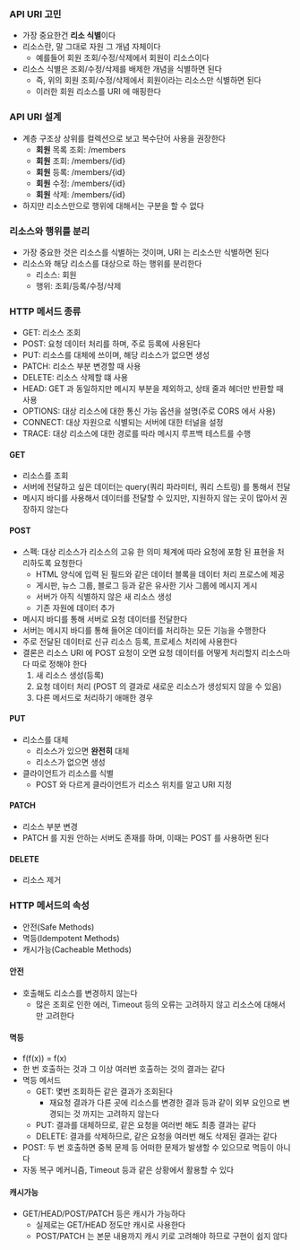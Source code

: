 ### API URI 고민

* 가장 중요한건 **리소 식별**이다
* 리소스란, 말 그대로 자원 그 개념 자체이다
    * 예를들어 회원 조회/수정/삭제에서 회원이 리소스이다
* 리소스 식별은 조회/수정/삭제를 배제한 개념을 식별하면 된다
    * 즉, 위의 회원 조회/수정/삭제에서 회원이라는 리소스만 식별하면 된다
    * 이러한 회원 리소스를 URI 에 매핑한다
    
### API URI 설계

* 계층 구조상 상위를 컬렉션으로 보고 복수단어 사용을 권장한다
    * **회원** 목록 조회: /members
    * **회원** 조회: /members/{id}
    * **회원** 등록: /members/{id}
    * **회원** 수정: /members/{id}
    * **회원** 삭제: /members/{id}
* 하지만 리소스만으로 행위에 대해서는 구분을 할 수 없다

### 리소스와 행위를 분리

* 가장 중요한 것은 리소스를 식별하는 것이며, URI 는 리소스만 식별하면 된다
* 리소스와 해당 리소스를 대상으로 하는 행위를 분리한다
    * 리소스: 회원
    * 행위: 조회/등록/수정/삭제

### HTTP 메서드 종류

* GET: 리소스 조회
* POST: 요청 데이터 처리를 하며, 주로 등록에 사용된다
* PUT: 리소스를 대체에 쓰이며, 해당 리소스가 없으면 생성
* PATCH: 리소스 부분 변경할 때 사용
* DELETE: 리소스 삭제할 떄 사용
* HEAD: GET 과 동일하지만 메시지 부분을 제외하고, 상태 줄과 헤더만 반환할 때 사용
* OPTIONS: 대상 리소스에 대한 통신 가능 옵션을 설명(주로 CORS 에서 사용)
* CONNECT: 대상 자원으로 식별되는 서버에 대한 터널을 설정
* TRACE: 대상 리소스에 대한 경로를 따라 메시지 루프백 테스트를 수행

#### GET

* 리소스를 조회
* 서버에 전달하고 싶은 데이터는 query(쿼리 파라미터, 쿼리 스트링) 를 통해서 전달
* 메시지 바디를 사용해서 데이터를 전달할 수 있지만, 지원하지 않는 곳이 많아서 권장하지 않는다

#### POST

* 스펙: 대상 리소스가 리소스의 고유 한 의미 체계에 따라 요청에 포함 된 표현을 처리하도록 요청한다
    * HTML 양식에 입력 된 필드와 같은 데이터 블록을 데이터 처리 프로스에 제공
    * 게시판, 뉴스 그룹, 블로그 등과 같은 유사한 기사 그룹에 메시지 게시
    * 서버가 아직 식별하지 않은 새 리소스 생성
    * 기존 자원에 데이터 추가
* 메시지 바디를 통해 서버로 요청 데이터를 전달한다
* 서버는 메시지 바디를 통해 들어온 데이터를 처리하는 모든 기능을 수행한다
* 주로 전달된 데이터로 신규 리소스 등록, 프로세스 처리에 사용한다
* 결론은 리소스 URI 에 POST 요청이 오면 요청 데이터를 어떻게 처리할지 리소스마다 따로 정해야 한다
    1. 새 리소스 생성(등록)
    1. 요청 데이터 처리 (POST 의 결과로 새로운 리소스가 생성되지 않을 수 있음)
    1. 다른 메서드로 처리하기 애매한 경우

#### PUT

* 리소스를 대체
    * 리소스가 있으면 **완전히** 대체
    * 리소스가 없으면 생성
* 클라이언트가 리소스를 식별
    * POST 와 다르게 클라이언트가 리소스 위치를 알고 URI 지정

#### PATCH

* 리소스 부분 변경
* PATCH 를 지원 안하는 서버도 존재를 하며, 이때는 POST 를 사용하면 된다

#### DELETE

* 리소스 제거

### HTTP 메서드의 속성

* 안전(Safe Methods)
* 멱등(Idempotent Methods)
* 캐시가능(Cacheable Methods)

#### 안전

* 호출해도 리소스를 변경하지 않는다
    * 많은 조회로 인한 에러, Timeout 등의 오류는 고려하지 않고 리소스에 대해서만 고려한다

#### 멱등

* f(f(x)) = f(x)
* 한 번 호출하는 것과 그 이상 여러번 호출하는 것의 결과는 같다
* 멱등 메서드
    * GET: 몇번 조회하든 같은 결과가 조회된다
        * 재요청 결과가 다른 곳에 리소스를 변경한 결과 등과 같이 외부 요인으로 변경되는 것 까지는 고려하지 않는다
    * PUT: 결과를 대체하므로, 같은 요청을 여러번 해도 최종 결과는 같다
    * DELETE: 결과를 삭제하므로, 같은 요청을 여러번 해도 삭제된 결과는 같다
* POST: 두 번 호출하면 중복 문제 등 어떠한 문제가 발생할 수 있으므로 멱등이 아니다
* 자동 복구 메커니즘, Timeout 등과 같은 상황에서 활용할 수 있다

#### 캐시가능

* GET/HEAD/POST/PATCH 등은 캐시가 가능하다
    * 실제로는 GET/HEAD 정도만 캐시로 사용한다
    * POST/PATCH 는 본문 내용까지 캐시 키로 고려해야 하므로 구현이 쉽지 않다